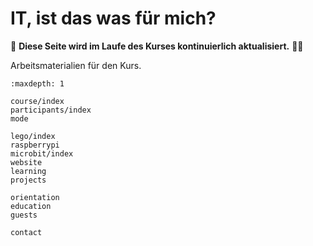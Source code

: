 # IT, ist das was für mich?

🚧 **Diese Seite wird im Laufe des Kurses kontinuierlich aktualisiert.** 👷‍♀️

Arbeitsmaterialien für den Kurs.


```{toctree}
:maxdepth: 1

course/index
participants/index
mode

lego/index
raspberrypi
microbit/index
website
learning
projects

orientation
education
guests

contact
```


